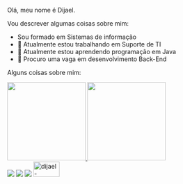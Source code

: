 Olá, meu nome é Dijael.

Vou descrever algumas coisas sobre mim:

- Sou formado em Sistemas de informação
- 🔭 Atualmente estou trabalhando em Suporte de TI
- 🌱 Atualmente estou aprendendo programação em Java
- 👯 Procuro uma vaga em desenvolvimento Back-End

Alguns coisas sobre mim:

<div>
  <a href="https://github.com/dijaelramos">

  <img height="180em" src="https://github-readme-stats.vercel.app/api?username=dijaelramos&show_icons=true&theme=merko&include_all_commits=true&count_private=true"/>
  <img height="180em" src="https://github-readme-stats.vercel.app/api/top-langs/?username=dijaelramos&layout=compact&langs_count=7&theme=merko&hide=javascript"/>
</div>

  <div> 
    <a href="mailto:dijaelr@gmail.com" target="_blank"><img src="https://img.shields.io/badge/Gmail-D14836?style=for-the-badge&logo=gmail&logoColor=white" target="_blank"></a>
    <a href="https://api.whatsapp.com/send?phone=5581996276595" target="_blank"><img src="https://img.shields.io/badge/WhatsApp-25D366?style=for-the-badge&logo=whatsapp&logoColor=white" target="_blank"></a>
    <a href="https://www.linkedin.com/in/dijael-ramos-1a4b001b7/" target="_blank"><img src="https://img.shields.io/badge/LinkedIn-0077B5?style=for-the-badge&logo=linkedin&logoColor=white" target="_blank"></a>
    <a href="https://www.instagram.com/dijaelramos/" target="_blank"><img alt="dijael-instagram" height="35" width="60" src="https://cdn.jsdelivr.net/npm/simple-icons@3.0.1/icons/instagram.svg" style="max-width:100%;"></a>
 
</div>
